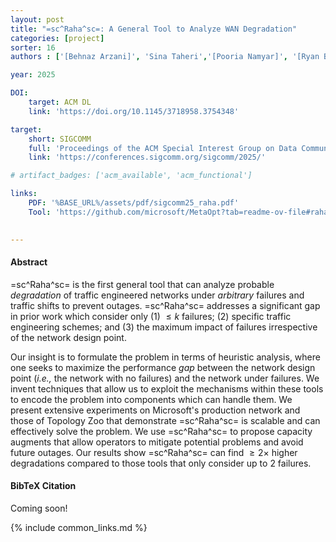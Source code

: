 ```yaml
---
layout: post
title: "=sc^Raha^sc=: A General Tool to Analyze WAN Degradation"
categories: [project]
sorter: 16
authors : ['[Behnaz Arzani]', 'Sina Taheri','[Pooria Namyar]', '[Ryan Beckett]', 'Siva Kesava Reddy Kakarla', 'Elnaz Jallilipour']

year: 2025

DOI:
    target: ACM DL
    link: 'https://doi.org/10.1145/3718958.3754348'

target:
    short: SIGCOMM
    full: 'Proceedings of the ACM Special Interest Group on Data Communication, 2025'
    link: 'https://conferences.sigcomm.org/sigcomm/2025/'

# artifact_badges: ['acm_available', 'acm_functional']

links:
    PDF: '%BASE_URL%/assets/pdf/sigcomm25_raha.pdf'
    Tool: 'https://github.com/microsoft/MetaOpt?tab=readme-ov-file#raha-instructions'

    
---
```


#### Abstract

=sc^Raha^sc=  is the first general tool that can analyze probable _degradation_ of traffic engineered networks under _arbitrary_ failures and traffic shifts to prevent outages. =sc^Raha^sc=  addresses a significant gap in prior work which consider only (1) $\le k$ failures; (2) specific traffic engineering schemes; and (3) the maximum impact of failures irrespective of the network design point.

Our insight is to formulate the problem in terms of heuristic analysis, where one seeks to maximize the performance _gap_ between the network design point (_i.e.,_ the network with no failures) and the network under failures. We invent techniques that allow us to exploit the mechanisms within these tools to encode the problem into components which can handle them. We present extensive experiments on Microsoft's production network and those of Topology Zoo that demonstrate =sc^Raha^sc=  is scalable and can effectively solve the problem. We use =sc^Raha^sc=  to propose capacity augments that allow operators to mitigate potential problems and avoid future outages. Our results show =sc^Raha^sc=  can find $\ge 2\times$ higher degradations compared to those tools that only consider up to $2$ failures.

#### BibTeX Citation

Coming soon!

{% include common_links.md %}
